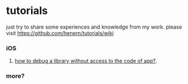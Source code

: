 # tutorials

just try to share some experiences and knowledge from my work.
please visit https://github.com/henern/tutorials/wiki

### iOS
1. [how to debug a library without access to the code of app?](https://github.com/henern/tutorials/wiki/debug-ios-lib-without-code).


### more?
